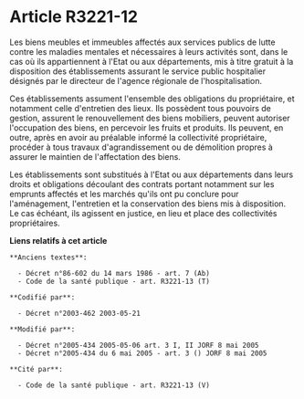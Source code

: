 # Article R3221-12

Les biens meubles et immeubles affectés aux services publics de lutte contre les maladies mentales et nécessaires à leurs
activités sont, dans le cas où ils appartiennent à l'Etat ou aux départements, mis à titre gratuit à la disposition des
établissements assurant le service public hospitalier désignés par le directeur de l'agence régionale de l'hospitalisation.

Ces établissements assument l'ensemble des obligations du propriétaire, et notamment celle d'entretien des lieux. Ils
possèdent tous pouvoirs de gestion, assurent le renouvellement des biens mobiliers, peuvent autoriser l'occupation des biens,
en percevoir les fruits et produits. Ils peuvent, en outre, après en avoir au préalable informé la collectivité propriétaire,
procéder à tous travaux d'agrandissement ou de démolition propres à assurer le maintien de l'affectation des biens.

Les établissements sont substitués à l'Etat ou aux départements dans leurs droits et obligations découlant des contrats
portant notamment sur les emprunts affectés et les marchés qu'ils ont pu conclure pour l'aménagement, l'entretien et la
conservation des biens mis à disposition. Le cas échéant, ils agissent en justice, en lieu et place des collectivités
propriétaires.

**Liens relatifs à cet article**

	**Anciens textes**:

	  - Décret n°86-602 du 14 mars 1986 - art. 7 (Ab)
	  - Code de la santé publique - art. R3221-13 (T)

	**Codifié par**:

	  - Décret n°2003-462 2003-05-21

	**Modifié par**:

	  - Décret n°2005-434 2005-05-06 art. 3 I, II JORF 8 mai 2005
	  - Décret n°2005-434 du 6 mai 2005 - art. 3 () JORF 8 mai 2005

	**Cité par**:

	  - Code de la santé publique - art. R3221-13 (V)
